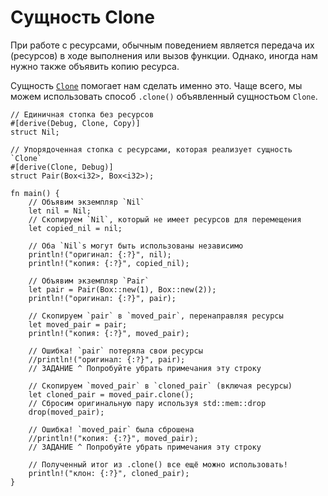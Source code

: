 # Сущность Clone

При работе с ресурсами, обычным поведением является передача их (ресурсов)
в ходе выполнения или вызов функции. Однако, иногда нам нужно
также объявить копию ресурса.

Сущность [`Clone`][clone] помогает нам сделать именно это. Чаще всего, мы можем
использовать способ `.clone()` объявленный сущностьом `Clone`.

```rust,editable
// Единичная стопка без ресурсов
#[derive(Debug, Clone, Copy)]
struct Nil;

// Упорядоченная стопка с ресурсами, которая реализует сущность `Clone`
#[derive(Clone, Debug)]
struct Pair(Box<i32>, Box<i32>);

fn main() {
    // Объявим экземпляр `Nil`
    let nil = Nil;
    // Скопируем `Nil`, который не имеет ресурсов для перемещения
    let copied_nil = nil;

    // Оба `Nil`s могут быть использованы независимо
    println!("оригинал: {:?}", nil);
    println!("копия: {:?}", copied_nil);

    // Объявим экземпляр `Pair`
    let pair = Pair(Box::new(1), Box::new(2));
    println!("оригинал: {:?}", pair);

    // Скопируем `pair` в `moved_pair`, перенаправляя ресурсы
    let moved_pair = pair;
    println!("копия: {:?}", moved_pair);

    // Ошибка! `pair` потеряла свои ресурсы
    //println!("оригинал: {:?}", pair);
    // ЗАДАНИЕ ^ Попробуйте убрать примечания эту строку

    // Скопируем `moved_pair` в `cloned_pair` (включая ресурсы)
    let cloned_pair = moved_pair.clone();
    // Сбросим оригинальную пару используя std::mem::drop
    drop(moved_pair);

    // Ошибка! `moved_pair` была сброшена
    //println!("копия: {:?}", moved_pair);
    // ЗАДАНИЕ ^ Попробуйте убрать примечания эту строку

    // Полученный итог из .clone() все ещё можно использовать!
    println!("клон: {:?}", cloned_pair);
}
```

[clone]: https://doc.rust-lang.org/std/clone/trait.Clone.html